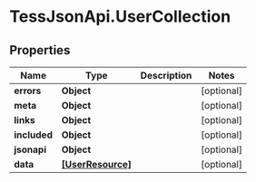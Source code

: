 # TessJsonApi.UserCollection

## Properties

Name | Type | Description | Notes
------------ | ------------- | ------------- | -------------
**errors** | **Object** |  | [optional] 
**meta** | **Object** |  | [optional] 
**links** | **Object** |  | [optional] 
**included** | **Object** |  | [optional] 
**jsonapi** | **Object** |  | [optional] 
**data** | [**[UserResource]**](UserResource.md) |  | [optional] 


